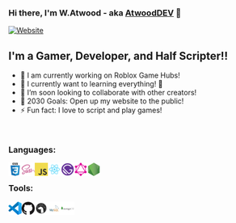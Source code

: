 ### Hi there, I'm W.Atwood - aka [AtwoodDEV][website] 👋

[![Website](https://img.shields.io/website?label=officialrbxscripts.cf&style=for-the-badge&url=https%3A%2F%2Fcodestackr.com)](https://officialrbxscripts.cf)

## I'm a Gamer, Developer, and Half Scripter!!

- 🔭 I am currently working on Roblox Game Hubs!
- 🌱 I currently want to learning everything! 🤣
- 👯 I’m soon looking to collaborate with other creators!
- 🥅 2030 Goals: Open up my website to the public!
- ⚡ Fun fact: I love to script and play games!

<br />

### Languages:

[<img align="left" alt="CSS3" width="26px" src="https://raw.githubusercontent.com/github/explore/80688e429a7d4ef2fca1e82350fe8e3517d3494d/topics/css/css.png" />][CSS3]
[<img align="left" alt="Sass" width="26px" src="https://raw.githubusercontent.com/github/explore/80688e429a7d4ef2fca1e82350fe8e3517d3494d/topics/sass/sass.png" />][Sass]
[<img align="left" alt="JavaScript" width="26px" src="https://raw.githubusercontent.com/github/explore/80688e429a7d4ef2fca1e82350fe8e3517d3494d/topics/javascript/javascript.png" />][JS]
[<img align="left" alt="React" width="26px" src="https://raw.githubusercontent.com/github/explore/80688e429a7d4ef2fca1e82350fe8e3517d3494d/topics/react/react.png" />][React]
[<img align="left" alt="Gatsby" width="26px" src="https://raw.githubusercontent.com/github/explore/e94815998e4e0713912fed477a1f346ec04c3da2/topics/gatsby/gatsby.png" />][Gatsby]
[<img align="left" alt="GraphQL" width="26px" src="https://raw.githubusercontent.com/github/explore/80688e429a7d4ef2fca1e82350fe8e3517d3494d/topics/graphql/graphql.png" />][GraphQL]
[<img align="left" alt="Node.js" width="26px" src="https://raw.githubusercontent.com/github/explore/80688e429a7d4ef2fca1e82350fe8e3517d3494d/topics/nodejs/nodejs.png" />][Node.js]

<br />

### Tools:

[<img align="left" alt="Visual Studio Code" width="26px" src="https://raw.githubusercontent.com/github/explore/80688e429a7d4ef2fca1e82350fe8e3517d3494d/topics/visual-studio-code/visual-studio-code.png" />][vsc]
[<img align="left" alt="GitHub" width="26px" src="https://raw.githubusercontent.com/github/explore/78df643247d429f6cc873026c0622819ad797942/topics/github/github.png" />][GitHub]
[<img align="left" alt="Deno" width="26px" src="https://raw.githubusercontent.com/github/explore/361e2821e2dea67711cde99c9c40ed357061cf27/topics/deno/deno.png" />][Deno]
[<img align="left" alt="MySQL" width="26px" src="https://raw.githubusercontent.com/github/explore/80688e429a7d4ef2fca1e82350fe8e3517d3494d/topics/mysql/mysql.png" />][MySQL]
[<img align="left" alt="MongoDB" width="26px" src="https://raw.githubusercontent.com/github/explore/80688e429a7d4ef2fca1e82350fe8e3517d3494d/topics/mongodb/mongodb.png" />][MongoDB]

[website]: https://officialrbxscripts.cf
[CSS3]: https://www.tutorialrepublic.com/css-tutorial/
[Sass]: https://sass-lang.com/
[JS]: https://www.javascript.com/
[React]: https://reactjs.org/
[Gatsby]: https://www.gatsbyjs.com/
[GraphQL]: https://graphql.org/
[Node.js]: https://nodejs.org/en/
[Deno]: https://deno.land/
[MySQL]: https://www.mysql.com/
[MongoDB]: https://www.mongodb.com/
[vsc]: https://code.visualstudio.com/
[GitHub]: https://github.com/
